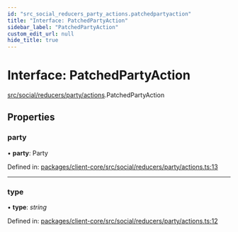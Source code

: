 ```yaml
---
id: "src_social_reducers_party_actions.patchedpartyaction"
title: "Interface: PatchedPartyAction"
sidebar_label: "PatchedPartyAction"
custom_edit_url: null
hide_title: true
---
```


# Interface: PatchedPartyAction

[src/social/reducers/party/actions](../modules/src_social_reducers_party_actions.md).PatchedPartyAction

## Properties

### party

• **party**: Party

Defined in: [packages/client-core/src/social/reducers/party/actions.ts:13](https://github.com/xr3ngine/xr3ngine/blob/65dfcf39a/packages/client-core/src/social/reducers/party/actions.ts#L13)

___

### type

• **type**: *string*

Defined in: [packages/client-core/src/social/reducers/party/actions.ts:12](https://github.com/xr3ngine/xr3ngine/blob/65dfcf39a/packages/client-core/src/social/reducers/party/actions.ts#L12)
